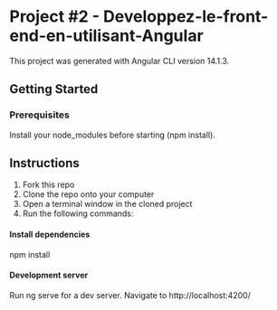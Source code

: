# Project #2 - Developpez-le-front-end-en-utilisant-Angular

This project was generated with Angular CLI version 14.1.3.
## Getting Started
### Prerequisites
Install your node_modules before starting (npm install).

## Instructions
1. Fork this repo
2. Clone the repo onto your computer
3. Open a terminal window in the cloned project
4. Run the following commands:

#### Install dependencies
npm install

#### Development server
Run ng serve for a dev server. 
Navigate to http://localhost:4200/
